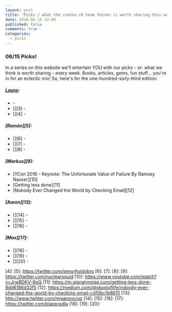 ```yaml
---
layout: post
title: "Picks / what the vienna.rb team thinks is worth sharing this week"
date: 2016-06-15 14:00
published: false
comments: true
categories:
  - picks
---
```


### 06/15 Picks!

In a series on this website we'll entertain YOU with our picks - or: what we think is worth sharing - every week.
Books, articles, gems, fun stuff... you're in for an eclectic mix! So, here's for the one-hundred-sixty-third edition:

##### [Laura][1]:
- [][2] - 
- [][3] - 
- [][4] - 

##### [Ramón][5]:
- [][6] -
- [][7] -
- [][8] - 

##### [Markus][9]:
- [!!Con 2016 - Keynote: The Unfortunate Value of Failure By Ramsey Nasser][10]
- [Getting less done][11]
- [Nobody Ever Changed the World by Checking Email][12]

##### [Aaron][13]:
- [][14] -
- [][15] -
- [][16] -

##### [Max][17]:
- [][18] - 
- [][19] - 
- [][20] - 

[1]: http://www.twitter.com/alicetragedy
[2]: 
[3]: 
[4]: 
[5]: https://twitter.com/senorhuidobro
[6]:
[7]:
[8]:
[9]: https://twitter.com/nuclearsquid
[10]: https://www.youtube.com/watch?v=JrwBDKV-6pQ
[11]: https://m.signalvnoise.com/getting-less-done-9dd6186d32f5
[12]: https://medium.com/@skooloflife/nobody-ever-changed-the-world-by-checking-email-cd10bc1b8615
[13]: http://www.twitter.com/mraaroncruz
[14]:
[15]:
[16]:
[17]: https://twitter.com/klappradla
[18]: 
[19]: 
[20]: 
